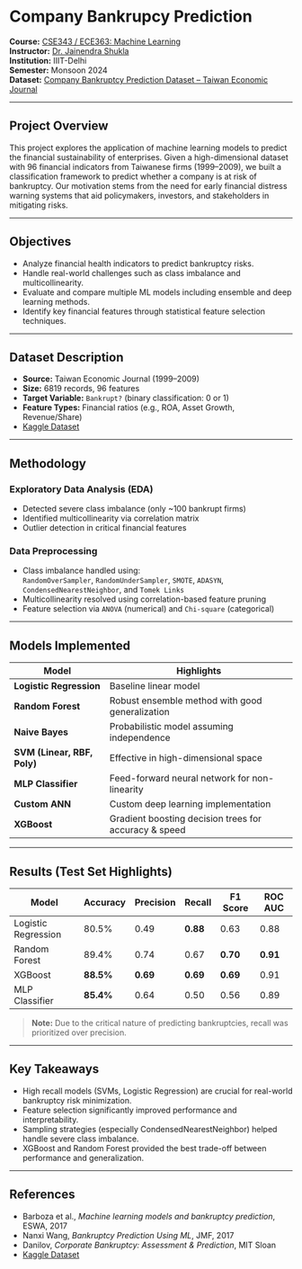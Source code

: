 # Company Bankrupcy Prediction
**Course:** [CSE343 / ECE363: Machine Learning](https://techtree.iiitd.edu.in/viewDescription/filename?=ECE363)  
**Instructor:** [Dr. Jainendra Shukla](https://scholar.google.es/citations?user=QCZleNQAAAAJ&hl=en)  
**Institution:** IIIT-Delhi  
**Semester:** Monsoon 2024  
**Dataset:** [Company Bankruptcy Prediction Dataset – Taiwan Economic Journal](https://www.kaggle.com/datasets/fedesoriano/company-bankruptcy-prediction)

---

## Project Overview

This project explores the application of machine learning models to predict the financial sustainability of enterprises. Given a high-dimensional dataset with 96 financial indicators from Taiwanese firms (1999–2009), we built a classification framework to predict whether a company is at risk of bankruptcy. Our motivation stems from the need for early financial distress warning systems that aid policymakers, investors, and stakeholders in mitigating risks.

---

## Objectives

- Analyze financial health indicators to predict bankruptcy risks.
- Handle real-world challenges such as class imbalance and multicollinearity.
- Evaluate and compare multiple ML models including ensemble and deep learning methods.
- Identify key financial features through statistical feature selection techniques.

---

## Dataset Description

- **Source:** Taiwan Economic Journal (1999–2009)
- **Size:** 6819 records, 96 features
- **Target Variable:** `Bankrupt?` (binary classification: 0 or 1)
- **Feature Types:** Financial ratios (e.g., ROA, Asset Growth, Revenue/Share)
- [Kaggle Dataset](https://www.kaggle.com/datasets/fedesoriano/company-bankruptcy-prediction)

---

## Methodology

### Exploratory Data Analysis (EDA)
- Detected severe class imbalance (only ~100 bankrupt firms)
- Identified multicollinearity via correlation matrix
- Outlier detection in critical financial features

### Data Preprocessing
- Class imbalance handled using:  
  `RandomOverSampler`, `RandomUnderSampler`, `SMOTE`, `ADASYN`, `CondensedNearestNeighbor`, and `Tomek Links`
- Multicollinearity resolved using correlation-based feature pruning
- Feature selection via `ANOVA` (numerical) and `Chi-square` (categorical)

---

## Models Implemented

| Model                | Highlights |
|---------------------|-----------|
| **Logistic Regression** | Baseline linear model |
| **Random Forest**        | Robust ensemble method with good generalization |
| **Naive Bayes**          | Probabilistic model assuming independence |
| **SVM (Linear, RBF, Poly)** | Effective in high-dimensional space |
| **MLP Classifier**       | Feed-forward neural network for non-linearity |
| **Custom ANN**           | Custom deep learning implementation |
| **XGBoost**              | Gradient boosting decision trees for accuracy & speed |

---

## Results (Test Set Highlights)

| Model             | Accuracy | Precision | Recall | F1 Score | ROC AUC |
|------------------|----------|-----------|--------|----------|---------|
| Logistic Regression | 80.5%  | 0.49      | **0.88** | 0.63     | 0.88    |
| Random Forest       | 89.4%  | 0.74      | 0.67   | **0.70** | **0.91** |
| XGBoost             | **88.5%** | **0.69** | **0.69** | **0.69** | 0.91    |
| MLP Classifier      | **85.4%** | 0.64     | 0.50   | 0.56     | 0.89    |

> **Note:** Due to the critical nature of predicting bankruptcies, recall was prioritized over precision.

---

## Key Takeaways

- High recall models (SVMs, Logistic Regression) are crucial for real-world bankruptcy risk minimization.
- Feature selection significantly improved performance and interpretability.
- Sampling strategies (especially CondensedNearestNeighbor) helped handle severe class imbalance.
- XGBoost and Random Forest provided the best trade-off between performance and generalization.

---

## References

- Barboza et al., *Machine learning models and bankruptcy prediction*, ESWA, 2017  
- Nanxi Wang, *Bankruptcy Prediction Using ML*, JMF, 2017  
- Danilov, *Corporate Bankruptcy: Assessment & Prediction*, MIT Sloan  
- [Kaggle Dataset](https://www.kaggle.com/datasets/fedesoriano/company-bankruptcy-prediction)


